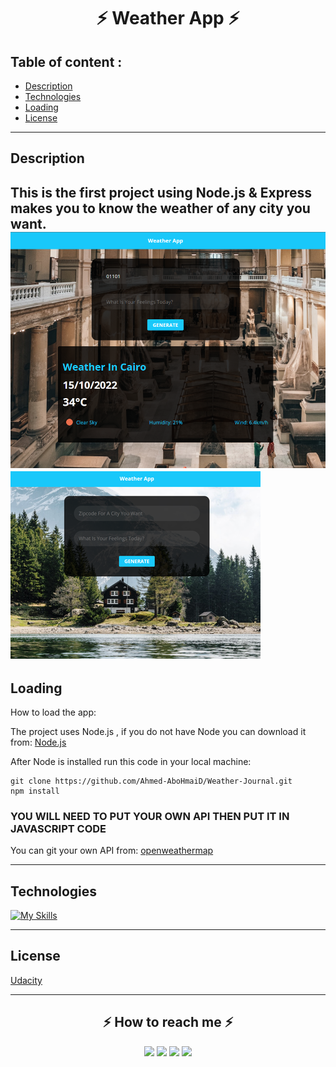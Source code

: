 <h1 align="center">⚡ Weather App ⚡</h1>

## Table of content : 

*  [Description](#description)
*  [Technologies](#technologies)
*  [Loading](#loading)
*  [License](#license)

<hr>

## Description
This is the first project using Node.js & Express makes you to know the weather of any city you want.
<br>
![alt text](./website/Weather/image_large.png)
![alt text](./website/Weather/image_small.png)
---
## Loading
How to load the app:

The project uses Node.js , if you do not have Node you can download it from: [Node.js](https://nodejs.org/en/)

After Node is installed run this code in your local machine:

```
git clone https://github.com/Ahmed-AboHmaiD/Weather-Journal.git
npm install
```
### YOU WILL NEED TO PUT YOUR OWN API THEN PUT IT IN JAVASCRIPT CODE
You can git your own API from: [openweathermap](https://openweathermap.org/api)

---
## Technologies 

[![My Skills](https://skillicons.dev/icons?i=css,html,js,nodejs,expressjs,&perline=10)](https://skillicons.dev)

<hr>

## License 
[Udacity](http://udacity.com)

<hr>

<h2 align="center">⚡️ How to reach me ⚡️</h2>
  
<p align="center">
    <a href="mailto:ahmedmedo.am121212@gmail.com"><img src="https://img.shields.io/badge/-Gmail-D14836?style=for-the-badge&logo=Gmail&logoColor=white"></img></a>
    <a href="https://linkedin.com/in/ahmed-abohmaid"alt="Linkedin"><img src="https://img.shields.io/badge/LinkedIn-0077B5?style=for-the-badge&logo=linkedin&logoColor=white"></a>
    <a href="https://www.facebook.com/abohmaid13" alt="Facebook"><img src="https://img.shields.io/badge/Facebook-1877F2?style=for-the-badge&logo=facebook&logoColor=white"></a>
    <a href="https://github.com/Ahmed-AboHmaiD" alt="GitHub"><img src="https://img.shields.io/badge/GitHub-100000?style=for-the-badge&logo=github&logoColor=white"></a>
</p>
